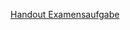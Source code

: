 [Handout Examensaufgabe](<file:///"C:\Users\Silas Hartmann\OneDrive - Universität Würzburg\WS 24\Geodid Examenskurs\Exkursionsdidaktik Examensaufgabe.pdf">)
